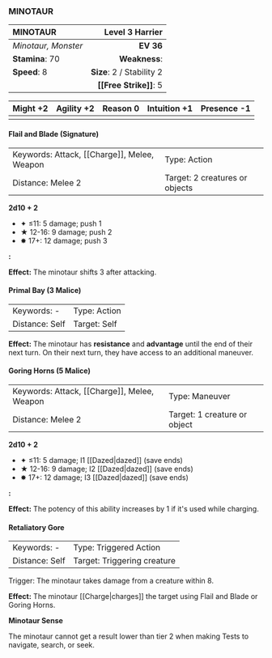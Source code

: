 ### MINOTAUR

| MINOTAUR            |       **Level 3 Harrier** |
| :------------------ | ------------------------: |
| *Minotaur, Monster* |                 **EV 36** |
| **Stamina**: 70     |             **Weakness**: |
| **Speed**: 8        | **Size**: 2 / Stability 2 |
|                     |    **[[Free Strike]]**: 5 |

| **Might** +2 | **Agility** +2 | **Reason** 0 | **Intuition** +1 | **Presence** -1 |
| ------------ | -------------- | ------------ | ---------------- | --------------- |
|              |                |              |                  |                 |

#### Flail and Blade (Signature)

|                                             |                                |
| :------------------------------------------ | :----------------------------- |
| Keywords: Attack, [[Charge]], Melee, Weapon | Type: Action                   |
| Distance: Melee 2                           | Target: 2 creatures or objects |

**2d10 + 2**

- ✦ ≤11: 5 damage; push 1
- ★ 12-16: 9 damage; push 2
- ✸ 17+: 12 damage; push 3

**:**

**Effect:** The minotaur shifts 3 after attacking.

#### Primal Bay (3 Malice)

|                |              |
| :------------- | :----------- |
| Keywords: -    | Type: Action |
| Distance: Self | Target: Self |

**Effect:** The minotaur has **resistance** and **advantage** until the end of their next turn. On their next turn, they have access to an additional maneuver.

#### Goring Horns (5 Malice)

|                                             |                              |
| :------------------------------------------ | :--------------------------- |
| Keywords: Attack, [[Charge]], Melee, Weapon | Type: Maneuver               |
| Distance: Melee 2                           | Target: 1 creature or object |

**2d10 + 2**

- ✦ ≤11: 5 damage; I1 [[Dazed|dazed]] (save ends)
- ★ 12-16: 9 damage; I2 [[Dazed|dazed]] (save ends)
- ✸ 17+: 12 damage; I3 [[Dazed|dazed]] (save ends)

**:**

**Effect:** The potency of this ability increases by 1 if it's used while charging.

#### Retaliatory Gore

|                |                             |
| :------------- | :-------------------------- |
| Keywords: -    | Type: Triggered Action      |
| Distance: Self | Target: Triggering creature |

Trigger: The minotaur takes damage from a creature within 8.

**Effect:** The minotaur [[Charge|charges]] the target using Flail and Blade or Goring Horns.

**Minotaur Sense**

The minotaur cannot get a result lower than tier 2 when making Tests to navigate, search, or seek.

